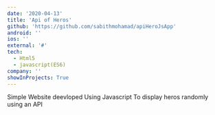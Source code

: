 ```yaml
---
date: '2020-04-13'
title: 'Api of Heros'
github: 'https://github.com/sabithmohamad/apiHeroJsApp'
android: ''
ios: ''
external: '#'
tech:
  - Html5
  - javascript(ES6)
company: ''
showInProjects: True
---
```


Simple Website deevloped Using Javascript To display heros randomly using an API
